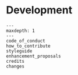 # Development

```{toctree}
---
maxdepth: 1
---
code_of_conduct
how_to_contribute
styleguide
enhancement_proposals
credits
changes
```
